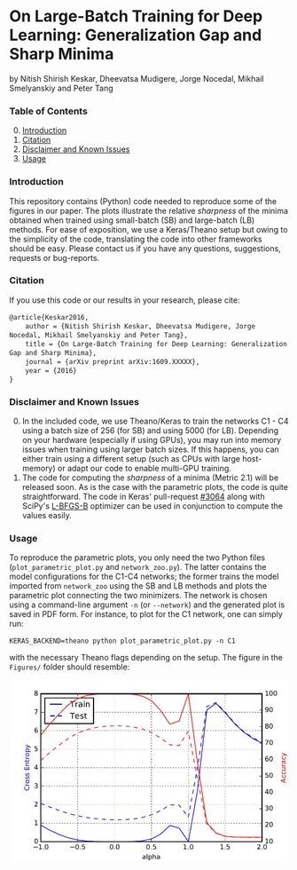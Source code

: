 # On Large-Batch Training for Deep Learning: Generalization Gap and Sharp Minima
by Nitish Shirish Keskar, Dheevatsa Mudigere, Jorge Nocedal, Mikhail Smelyanskiy and Peter Tang

### Table of Contents
0. [Introduction](#introduction)
0. [Citation](#citation)
0. [Disclaimer and Known Issues](#disclaimer-and-known-issues)
0. [Usage](#usage)

### Introduction

This repository contains (Python) code needed to reproduce some of the figures in our paper. The plots illustrate the relative _sharpness_ of the minima obtained when trained using small-batch (SB) and large-batch (LB) methods. For ease of exposition, we use a Keras/Theano setup but owing to the simplicity of the code, translating the code into other frameworks should be easy. Please contact us if you have any questions, suggestions, requests or bug-reports.

### Citation

If you use this code or our results in your research, please cite:

	@article{Keskar2016,
		author = {Nitish Shirish Keskar, Dheevatsa Mudigere, Jorge Nocedal, Mikhail Smelyanskiy and Peter Tang},
		title = {On Large-Batch Training for Deep Learning: Generalization Gap and Sharp Minima},
		journal = {arXiv preprint arXiv:1609.XXXXX},
		year = {2016}
	}

### Disclaimer and Known Issues

0. In the included code, we use Theano/Keras to train the networks C1 - C4 using a batch size of 256 (for SB) and using 5000 (for LB). Depending on your hardware (especially if using GPUs), you may run into memory issues when training using larger batch sizes. If this happens, you can either train using a different setup (such as CPUs with large host-memory) or adapt our code to enable multi-GPU training. 
1. The code for computing the _sharpness_ of a minima (Metric 2.1) will be released soon. As is the case with the parametric plots, the code is quite straightforward. The code in Keras' pull-request [#3064](https://github.com/fchollet/keras/pull/3064) along with SciPy's [L-BFGS-B](http://docs.scipy.org/doc/scipy/reference/generated/scipy.optimize.fmin_l_bfgs_b.html#scipy.optimize.fmin_l_bfgs_b) optimizer can be used in conjunction to compute the values easily. 

	
### Usage
To reproduce the parametric plots, you only need the two Python files (`plot_parametric_plot.py` and `network_zoo.py`). The latter contains the model configurations for the C1-C4 networks; the former trains the model imported from `network_zoo` using the SB and LB methods and plots the parametric plot connecting the two minimizers. The network is chosen using a command-line argument `-n` (or `--network`) and the generated plot is saved in PDF form. For instance, to plot for the C1 network, one can simply run:

	KERAS_BACKEND=theano python plot_parametric_plot.py -n C1

with the necessary Theano flags depending on the setup. The figure in the `Figures/` folder should resemble:

![Training curves](Figures/C1.JPG)
	
